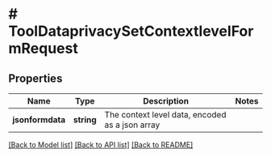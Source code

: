 # # ToolDataprivacySetContextlevelFormRequest

## Properties

Name | Type | Description | Notes
------------ | ------------- | ------------- | -------------
**jsonformdata** | **string** | The context level data, encoded as a json array |

[[Back to Model list]](../../README.md#models) [[Back to API list]](../../README.md#endpoints) [[Back to README]](../../README.md)
